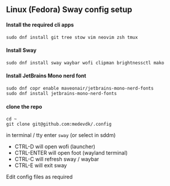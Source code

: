 ## Linux (Fedora) Sway config setup ##

#### Install the required cli apps ####
```
sudo dnf install git tree stow vim neovim zsh tmux
```

#### Install Sway ####
```
sudo dnf install sway waybar wofi clipman brightnessctl mako
```

#### Install JetBrains Mono nerd font ####
```
sudo dnf copr enable maveonair/jetbrains-mono-nerd-fonts
sudo dnf install jetbrains-mono-nerd-fonts
```

#### clone the repo ####
```
cd ~
git clone git@github.com:medevdk/.config
```

in terminal / tty enter `sway` (or select in sddm)

- CTRL-D will open wofi (launcher)
- CTRL-ENTER will open foot (wayland terminal)
- CTRL-C will refresh sway / waybar
- CTRL-E will exit sway

Edit config files as required
